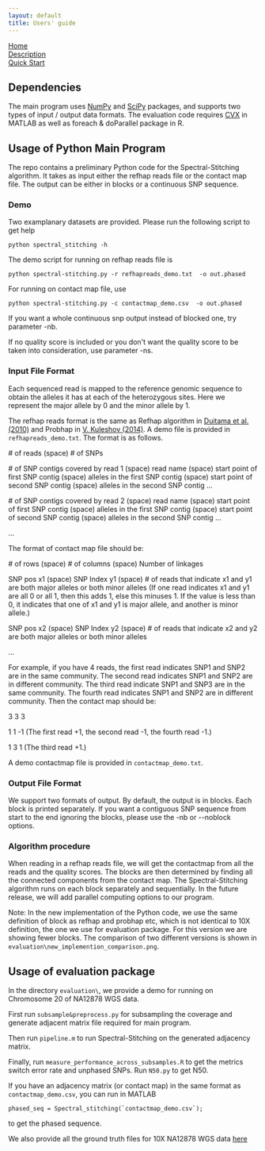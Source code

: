 ```yaml
---
layout: default
title: Users' guide
---
```


[Home](https://chenyx04.github.io/Spectral-Stitching/)  
[Description](https://chenyx04.github.io/Spectral-Stitching/Description)  
[Quick Start](https://chenyx04.github.io/Spectral-Stitching/users_guide)


## Dependencies
The main program uses [NumPy](http://www.numpy.org/) and [SciPy](https://www.scipy.org/) packages, and supports two types of input / output data formats. The evaluation code requires [CVX](http://cvxr.com/cvx/) in MATLAB as well as foreach & doParallel package in R. 


## Usage of Python Main Program


The repo contains a preliminary Python code for the Spectral-Stitching algorithm. It takes as input either the refhap reads file or the contact map file. The output can be either in blocks or a continuous SNP sequence.

### Demo

Two examplanary datasets are provided. Please run the following script to get help
```
python spectral_stitching -h
```
The demo script for running on refhap reads file is 
```
python spectral-stitching.py -r refhapreads_demo.txt  -o out.phased
```

For running on contact map file, use
```
python spectral-stitching.py -c contactmap_demo.csv  -o out.phased
```

If you want a whole continuous snp output instead of blocked one, try parameter -nb.

If no quality score is included or you don't want the quality score to be taken into consideration, use parameter -ns.


### Input File Format 


Each sequenced read is mapped to the reference genomic sequence to obtain the alleles it has at each of the heterozygous sites. Here we represent the major allele by 0 and the minor allele by 1.

The refhap reads format is the same as Refhap algorithm in [Duitama et al. (2010)](http://dl.acm.org/citation.cfm?id=1854802) and Probhap in [V. Kuleshov (2014)](https://www.ncbi.nlm.nih.gov/pubmed/25161223). A demo file is provided in `refhapreads_demo.txt`. The format is as follows.

\# of reads (space) \# of SNPs

\# of SNP contigs covered by read 1 (space) read name (space) start point of first SNP contig (space) alleles in the first SNP contig (space) start point of second SNP contig (space) alleles in the second SNP contig ...

\# of SNP contigs covered by read 2 (space) read name (space) start point of first SNP contig (space) alleles in the first SNP contig (space) start point of second SNP contig (space) alleles in the second SNP contig ...

...



The format of contact map file should be:

\# of rows (space) \# of columns (space) Number of linkages

SNP pos x1 (space) SNP Index y1 (space) \# of reads that indicate x1 and y1 are both major alleles or both minor alleles (If one read indicates x1 and y1 are all 0 or all 1, then this adds 1, else this minuses 1. If the value is less than 0, it indicates that one of x1 and y1 is major allele, and another is minor allele.)

SNP pos x2 (space) SNP Index y2 (space) \# of reads that indicate x2 and y2 are both major alleles or both minor alleles

...

For example, if you have 4 reads, the first read indicates SNP1 and SNP2 are in the same community. The second read indicates SNP1 and SNP2 are in different community. The third read indicate SNP1 and SNP3 are in the same community. The fourth read indicates SNP1 and SNP2 are in different community. Then the contact map should be:

3 3 3

1 1 -1     (The first read +1, the second read -1, the fourth read -1.)

1 3 1      (The third read +1.)

A demo contactmap file is provided in `contactmap_demo.txt`.



### Output File Format

We support two formats of output. By default, the output is in blocks. Each block is printed separately. If you want a contiguous SNP sequence from start to the end ignoring the blocks, please use the -nb or --noblock options.

### Algorithm procedure

When reading in a refhap reads file, we will get the contactmap from all the reads and the quality scores. The blocks are then determined by finding all the connected components from the contact map. The Spectral-Stitching algorithm runs on each block separately and sequentially. In the future release, we will add parallel computing options to our program.


Note: In the new implementation of the Python code, we use the same definition of block as refhap and probhap etc, which is not identical to 10X definition, the one we use for evaluation package. For this version we are showing fewer blocks. The comparison of two different versions is shown in `evaluation\new_implemention_comparison.png`.


## Usage of evaluation package

In the directory `evaluation\`, we provide a demo for running on Chromosome 20 of NA12878 WGS data.

First run `subsample&preprocess.py` for subsampling the coverage and generate adjacent matrix file required for main program.

Then run `pipeline.m` to run Spectral-Stitching on the generated adjacency matrix. 

Finally, run `measure_performance_across_subsamples.R` to get the metrics switch error rate and unphased SNPs. Run `N50.py` to get N50.

If you have an adjacency matrix (or contact map) in the same format as `contactmap_demo.csv`, you can run in MATLAB

```
phased_seq = Spectral_stitching(`contactmap_demo.csv`);
```

to get the phased sequence.

We also provide all the ground truth files for 10X NA12878 WGS data [here](https://drive.google.com/open?id=0B583FJ-HAtQoY2JFczJhOHlVUnM)
